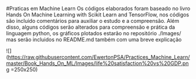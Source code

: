 #Praticas em Machine Learn 
Os códigos elaborados foram baseado no livro Hands On Machine Learning with Scikit Learn and TensorFlow, nos códigos são incluido comentários para auxiliar o estudo e a compreensão.
Além disso, alguns códigos serão alterados para compreensão e prática da linguagem python, os gráficos plotados estarão no repositório ./Images/ mas serão incluidos no README.md também com uma breve explicação

![](https://raw.githubusercontent.com/EwertonPSA/Practices_Machine_Learn/master/Book_Hands_On_ML/Images/life%20satisfaction%20vs%20GDP.png =250x250)
